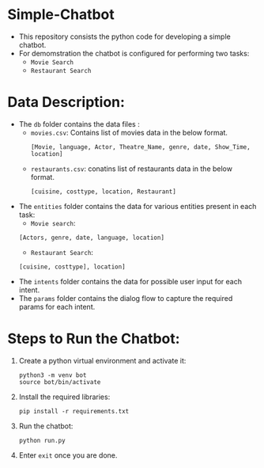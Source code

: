 # Simple-Chatbot

- This repository consists the python code for developing a simple chatbot.
- For demomstration the chatbot is configured for performing two tasks:
    - `Movie Search`
    - `Restaurant Search`

# Data Description:
- The `db` folder contains the data files :
    - `movies.csv`: Contains list of movies data in the below format.
       ```
       [Movie, language, Actor, Theatre_Name, genre, date, Show_Time, location]
       ```
    - `restaurants.csv`: conatins list of restaurants data in the below format.
       ```
       [cuisine, costtype, location, Restaurant]
       ```
- The `entities` folder contains the data for various entities present in each task:
    - `Movie search`:
    ```
    [Actors, genre, date, language, location]

    ```
    - `Restaurant Search`:
    ```
    [cuisine, costtype], location]
    ```
- The `intents` folder contains the data for possible user input for each intent.
- The `params` folder contains the dialog flow  to capture the required params for each intent.

# Steps to Run the Chatbot:

1. Create a python virtual environment and activate it:
    ```
    python3 -m venv bot
    source bot/bin/activate
    ```
2. Install the required libraries:
    ```
    pip install -r requirements.txt
    ```
3. Run the chatbot:
    ```
    python run.py
    ```
4. Enter `exit` once you are done.
